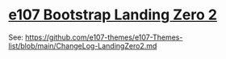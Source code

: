 # [e107 Bootstrap Landing Zero 2](https://www.e107sk.com/)

See:
https://github.com/e107-themes/e107-Themes-list/blob/main/ChangeLog-LandingZero2.md





